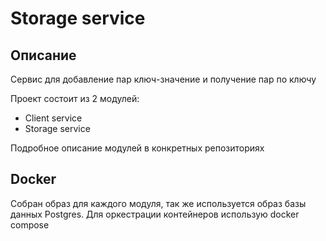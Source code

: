 # Storage service

## Описание ##
Сервис для добавление пар ключ-значение и получение пар по ключу

Проект состоит из 2 модулей: 
- Client service
- Storage service

Подробное описание модулей в конкретных репозиториях

## Docker ##
Собран образ для каждого модуля, так же используется образ базы данных Postgres. Для оркестрации контейнеров использую docker compose
